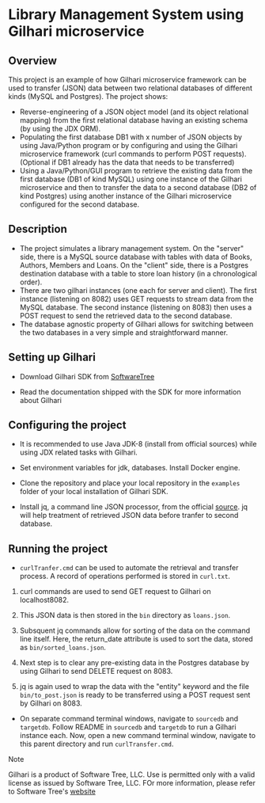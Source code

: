 # Library Management System using Gilhari microservice
## Overview ##
This project is an example of how Gilhari microservice framework can be used to transfer (JSON) data between two relational databases of different kinds (MySQL and Postgres).
The project shows:
* Reverse-engineering of a JSON object model (and its object relational mapping) from the first relational database having an existing schema (by using the JDX ORM).
* Populating the first database DB1 with x number of JSON objects by using Java/Python program or by configuring and using the Gilhari microservice framework (curl commands to perform POST requests). (Optional if DB1 already has the data that needs to be transferred)
* Using a Java/Python/GUI program to retrieve the existing data from the first database (DB1 of kind MySQL) using one instance of the Gilhari microservice and then to transfer the data to a second database (DB2 of kind Postgres) using another instance of the Gilhari microservice configured for the second database.

## Description ##

* The project simulates a library management system. On the "server" side, there is a MySQL source database with tables with data of Books, Authors, Members and Loans. On the "client" side, there is a Postgres destination database with a table to store loan history (in a chronological order). 
* There are two gilhari instances (one each for server and client). The first instance (listening on 8082) uses GET requests to stream data from the MySQL database. The second instance (listening on 8083) then uses a POST request to send the retrieved data to the second database.
* The database agnostic property of Gilhari allows for switching between the two databases in a very simple and straightforward manner.

## Setting up Gilhari ##

* Download Gilhari SDK from [SoftwareTree](https://www.softwaretree.com/v1/products/gilhari/gilhari_introduction.php)

* Read the documentation shipped with the SDK for more information about Gilhari

## Configuring the project ##

* It is recommended to use Java JDK-8 (install from official sources) while using JDX related tasks with Gilhari.

* Set environment variables for jdk, databases. Install Docker engine. 

* Clone the repository and place your local repository in the ```examples``` folder of your local installation of Gilhari SDK.

* Install jq, a command line JSON processor, from the official [source](https://jqlang.github.io/jq/). jq will help treatment of retrieved JSON data before tranfer to second database.

## Running the project

* ```curlTranfer.cmd``` can be used to automate the retrieval and transfer process. A record of operations performed is stored in ```curl.txt```.
      
1.  curl commands are used to send GET request to Gilhari on localhost8082.

2. This JSON data is then stored in the ```bin``` directory as ```loans.json```.
      
3. Subsquent jq commands allow for sorting of the data on the command line itself. Here, the return_date attribute is used to sort the data, stored as ```bin/sorted_loans.json```.

4. Next step is to clear any pre-existing data in the Postgres database by using Gilhari to send DELETE request on 8083.

5. jq is again used to wrap the data with the "entity" keyword and the file ```bin/to_post.json``` is ready to be transferred using a POST request sent by Gilhari on 8083.

* On separate command terminal windows, navigate to ```sourcedb``` and ```targetdb```. Follow README in ```sourcedb``` and ```targetdb``` to run a Gilhari instance each. Now, open a new command terminal window, navigate to this parent directory and run ```curlTransfer.cmd```.


>[!NOTE]
>Gilhari is a product of Software Tree, LLC. Use is permitted only with a valid license as issued by Software Tree, LLC. FOr more information, please refer to Software Tree's [website](https://www.softwaretree.com)
